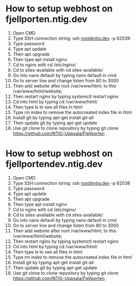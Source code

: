 # How to setup webhost on fjellporten.ntig.dev

1. Open CMD
2. Type SSH connection string: ssh root@ntig.dev -p 62039
3. Type password
4. Type apt update
5. Then apt upgrade
6. Then type apt install nginx
7. Cd to nginx with cd /etc/nginx/
8. Cd to sites-available with cd sites-available/
9. Go into nano default by typing nano default in cmd
10. Go to server line and change listen from 80 to 3000
11. Then add website after root /var/www/html; to this /var/www/html/website;
12. Then restart nginx by typing systemctl restart nginx
13. Cd into html by typing cd /var/www/html/
14. Then type ls to see all files in html
15. Type rm index to remove the autocreated index file in html
16. Install git by typing apt-get install git-all
17. Then update git by typing apt-get update
18. Use git clone to clone repository by typing git clone https://github.com/NTIG-Uppsala/Fjellporten .

# How to setup webhost on fjellportendev.ntig.dev

1. Open CMD
2. Type SSH connection string: ssh root@ntig.dev -p 62038
3. Type password
4. Type apt update
5. Then apt upgrade
6. Then type apt install nginx
7. Cd to nginx with cd /etc/nginx/
8. Cd to sites-available with cd sites-available/
9. Go into nano default by typing nano default in cmd
10. Go to server line and change listen from 80 to 3000
11. Then add website after root /var/www/html; to this /var/www/html/website;
12. Then restart nginx by typing systemctl restart nginx
13. Cd into html by typing cd /var/www/html/
14. Then type ls to see all files in html
15. Type rm index to remove the autocreated index file in html
16. Install git by typing apt-get install git-all
17. Then update git by typing apt-get update
18. Use git clone to clone repository by typing git clone https://github.com/NTIG-Uppsala/Fjellporten .

